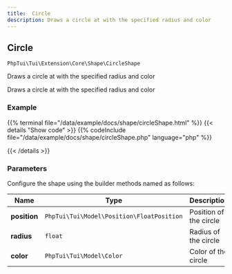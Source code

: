 ```yaml
---
title:  Circle 
description: Draws a circle at with the specified radius and color
---
```

##  Circle 

`PhpTui\Tui\Extension\Core\Shape\CircleShape`

Draws a circle at with the specified radius and color

Draws a circle at with the specified radius and color
### Example

{{% terminal file="/data/example/docs/shape/circleShape.html" %}}
{{< details "Show code"  >}}
{{% codeInclude file="/data/example/docs/shape/circleShape.php" language="php" %}}

{{< /details >}}
### Parameters

Configure the shape using the builder methods named as follows:

| Name | Type | Description |
| --- | --- | --- |
| **position** | `PhpTui\Tui\Model\Position\FloatPosition` | Position of the circle |
| **radius** | `float` | Radius of the circle |
| **color** | `PhpTui\Tui\Model\Color` | Color of the circle |